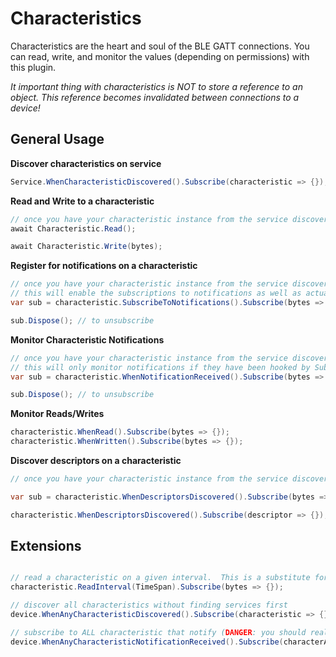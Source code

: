 # Characteristics

Characteristics are the heart and soul of the BLE GATT connections.  You can read, write, and monitor the values (depending on permissions) with this plugin.

_It important thing with characteristics is NOT to store a reference to an object.  This reference becomes invalidated between connections to a device!_

## General Usage

**Discover characteristics on service**
```csharp
Service.WhenCharacteristicDiscovered().Subscribe(characteristic => {});
```

**Read and Write to a characteristic**
```csharp
// once you have your characteristic instance from the service discovery
await Characteristic.Read();

await Characteristic.Write(bytes);
```

**Register for notifications on a characteristic**
```csharp
// once you have your characteristic instance from the service discovery
// this will enable the subscriptions to notifications as well as actually hook to the event
var sub = characteristic.SubscribeToNotifications().Subscribe(bytes => {});

sub.Dispose(); // to unsubscribe
```

**Monitor Characteristic Notifications**
```csharp
// once you have your characteristic instance from the service discovery
// this will only monitor notifications if they have been hooked by SubscribeToNotifications();
var sub = characteristic.WhenNotificationReceived().Subscribe(bytes => {});

sub.Dispose(); // to unsubscribe
```

**Monitor Reads/Writes**
```csharp
characteristic.WhenRead().Subscribe(bytes => {});
characteristic.WhenWritten().Subscribe(bytes => {});
```

**Discover descriptors on a characteristic**
```csharp
// once you have your characteristic instance from the service discovery.

var sub = characteristic.WhenDescriptorsDiscovered().Subscribe(bytes => {});

characteristic.WhenDescriptorsDiscovered().Subscribe(descriptor => {});
```

## Extensions

```csharp

// read a characteristic on a given interval.  This is a substitute for SubscribeToNotifications()
characteristic.ReadInterval(TimeSpan).Subscribe(bytes => {});

// discover all characteristics without finding services first
device.WhenAnyCharacteristicDiscovered().Subscribe(characteristic => {});

// subscribe to ALL characteristic that notify (DANGER: you should really pick out your characteristics)
device.WhenAnyCharacteristicNotificationReceived().Subscribe(characterArgs => {});
